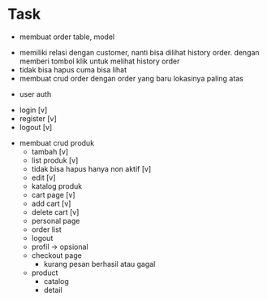 # Task
- membuat order table, model
 * memiliki relasi dengan customer, nanti bisa dilihat history order. dengan memberi tombol klik untuk melihat history order
 * tidak bisa hapus cuma bisa lihat
 * membuat crud order dengan order yang baru lokasinya paling atas

- user auth
 * login [v]
 * register [v]
 * logout [v]

- membuat crud produk
  * tambah [v]
  * list produk [v]
  * tidak bisa hapus hanya non aktif [v]
  * edit [v]
  * katalog produk
  * cart page [v]
  * add cart [v]
  * delete cart [v]
  * personal page
   * order list
   * logout
   * profil -> opsional
  * checkout page
    * kurang pesan berhasil atau gagal
  * product
    * catalog
    * detail